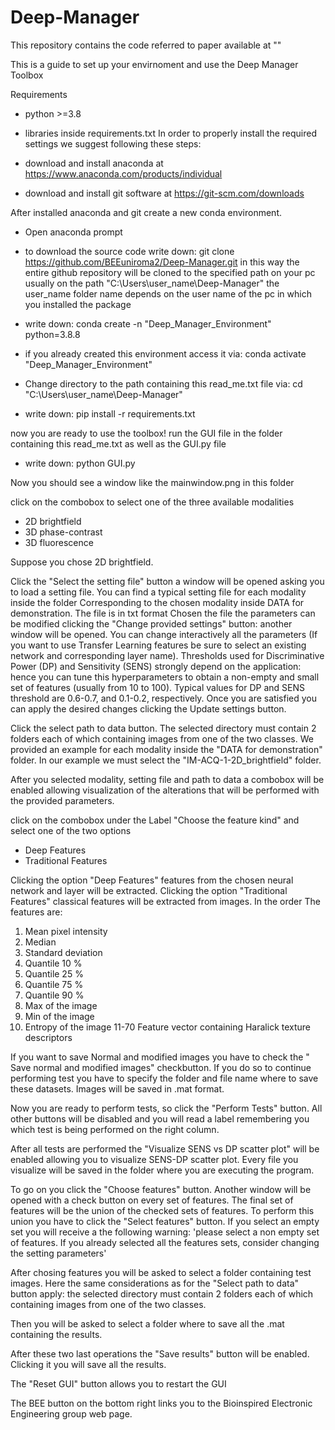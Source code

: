 # Deep-Manager
This repository contains the code referred to paper available at ""

This is a guide to set up your envirnoment and use the Deep Manager Toolbox

Requirements
- python >=3.8
- libraries inside requirements.txt
In order to properly install the required settings we suggest following these steps:
- download and install anaconda at https://www.anaconda.com/products/individual

- download and install git software at https://git-scm.com/downloads

After installed anaconda and git create a new conda environment.
- Open anaconda prompt
- to download the source code write down: git clone https://github.com/BEEuniroma2/Deep-Manager.git
in this way the entire github repository will be cloned to the specified path on your pc usually on the path "C:\Users\user_name\Deep-Manager"
the user_name folder name depends on the user name of the pc in which you installed the package

- write down: conda create -n "Deep_Manager_Environment" python=3.8.8
- if you already created this environment access it via: conda activate "Deep_Manager_Environment"
- Change directory to the path containing this read_me.txt file via: cd "C:\Users\user_name\Deep-Manager"
- write down: pip install -r requirements.txt


now you are ready to use the toolbox!
run the GUI file in the folder containing this read_me.txt as well as the GUI.py file
- write down: python GUI.py

Now you should see a window like the mainwindow.png in this folder

click on the combobox to select one of the three available modalities
- 2D brightfield
- 3D phase-contrast
- 3D fluorescence

Suppose you chose 2D brightfield.

Click the "Select the setting file" button
a window will be opened asking you to load a setting file.
You can find a typical setting file for each modality inside the folder Corresponding to
the chosen modality inside DATA for demonstration. The file is in txt format
Chosen the file the parameters can be modified clicking the "Change provided settings" button: another window will be
opened. You can change interactively all the parameters (If you want to use Transfer Learning features be sure to select an existing network and corresponding layer name). Thresholds used for Discriminative Power (DP) and Sensitivity (SENS) strongly depend on the application: hence you can tune this hyperparameters to obtain a non-empty and small set of features (usually from 10 to 100). Typical values for DP and SENS threshold are 0.6-0.7, and 0.1-0.2, respectively.
Once you are satisfied you can apply the desired changes clicking the Update settings button.

Click the select path to data button. The selected directory must contain 2 folders each of which containing images
from one of the two classes. We provided an example for each modality inside the "DATA for demonstration" folder. 
In our example we must select the "IM-ACQ-1-2D_brightfield" folder.

After you selected modality, setting file and path to data a combobox will be enabled
allowing visualization of the alterations that will be performed with the provided parameters.

click on the combobox under the Label "Choose the feature kind" and select one of the two options
- Deep Features
- Traditional Features

Clicking the option "Deep Features" features from the chosen neural network and layer will be extracted.
Clicking the option "Traditional Features" classical features will be extracted from images. 
In the order The features are:
1. Mean pixel intensity
2. Median
3. Standard deviation
4. Quantile 10 %
5. Quantile 25 %
6. Quantile 75 %
7. Quantile 90 %
8. Max of the image
9. Min of the image
10. Entropy of the image
11-70 Feature vector containing Haralick texture descriptors 


If you want to save Normal and modified images you have to check the " Save normal and modified images"
checkbutton. If you do so to continue performing test you have to specify the folder and file name where to save
these datasets. Images will be saved in .mat format.

Now you are ready to perform tests, so click the "Perform Tests" button. All other buttons will be disabled and 
you will read a label remembering you which test is being performed on the right column.

After all tests are performed the "Visualize SENS vs DP scatter plot" will be enabled allowing you to 
visualize SENS-DP scatter plot. Every file you visualize will be saved in the folder where you are executing the program.

To go on you click the "Choose features" button.
Another window will be opened with a check button on every set of features. The final set of features will be the 
union of the checked sets of features. To perform this union you have to click the "Select features" button.
If you select an empty set you will receive a the following warning: 
'please select a non empty set of features. If you already selected all the features sets, consider changing the setting parameters'


After chosing features you will be asked to select a folder containing test images. Here the same considerations as for
the "Select path to data" button apply: the selected directory must contain 2 folders each of which containing images
from one of the two classes.

Then you will be asked to select a folder where to save all the .mat containing the results.

After these two last operations the "Save results" button will be enabled. 
Clicking it you will save all the results. 

The "Reset GUI" button allows you to restart the GUI

The BEE button on the bottom right links you to the Bioinspired Electronic Engineering group web page.
